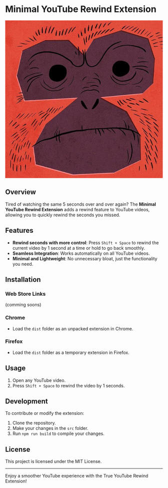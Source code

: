 # Minimal YouTube Rewind Extension

![YouTube Rewind](images/icon16.png)

## Overview

Tired of watching the same 5 seconds over and over again? The **Minimal YouTube Rewind Extension** adds a rewind feature to YouTube videos, allowing you to quickly rewind the seconds you missed.

## Features

- **Rewind seconds with more control**: Press `Shift + Space` to rewind the current video by 1 second at a time or hold to go back smoothly.
- **Seamless Integration**: Works automatically on all YouTube videos.
- **Minimal and Lightweight**: No unnecessary bloat, just the functionality you need.

## Installation

### Web Store Links
(comming soons)

### Chrome
- Load the `dist` folder as an unpacked extension in Chrome.

### Firefox 
- Load the `dist` folder as a temporary extension in Firefox.

## Usage

1. Open any YouTube video.
2. Press `Shift + Space` to rewind the video by 1 seconds.

## Development

To contribute or modify the extension:

1. Clone the repository.
2. Make your changes in the `src` folder.
3. Run `npm run build` to compile your changes.

## License

This project is licensed under the MIT License.

---

Enjoy a smoother YouTube experience with the True YouTube Rewind Extension!
